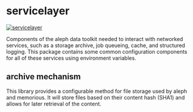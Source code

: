 # servicelayer

[![servicelayer](https://github.com/alephdata/servicelayer/actions/workflows/build.yml/badge.svg)](https://github.com/alephdata/servicelayer/actions/workflows/build.yml)

Components of the aleph data toolkit needed to interact with networked services,
such as a storage archive, job queueing, cache, and structured logging. This
package contains some common configuration components for all of these services
using environment variables.

## archive mechanism

This library provides a configurable method for file storage used by aleph and
memorious. It will store files based on their content hash (SHA1) and allows for
later retrieval of the content.
